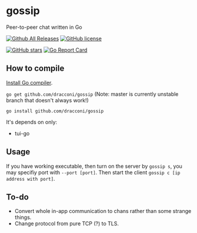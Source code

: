 # gossip
Peer-to-peer chat written in Go

[![Github All Releases](https://img.shields.io/github/downloads/dracconi/gossip/total.svg)]()
[![GitHub license](https://img.shields.io/github/license/dracconi/gossip.svg)](https://github.com/dracconi/gossip/blob/master/LICENSE)

[![GitHub stars](https://img.shields.io/github/stars/dracconi/gossip.svg)](https://github.com/dracconi/gossip/stargazers)
[![Go Report Card](https://goreportcard.com/badge/github.com/dracconi/gossip)](https://goreportcard.com/report/github.com/dracconi/gossip)


## How to compile

[Install Go compiler](https://golang.org/doc/install).

`go get github.com/dracconi/gossip` (Note: master is currently unstable branch that doesn't always work!)

`go install github.com/dracconi/gossip`

It's depends on only:
* tui-go

## Usage

If you have working executable, then turn on the server by `gossip s`, you may specifiy port with `--port [port]`. Then start the client `gossip c [ip address with port]`.

## To-do
* Convert whole in-app communication to chans rather than some strange things.
* Change protocol from pure TCP (?) to TLS.
